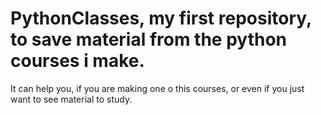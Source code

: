 # PythonClasses, my first repository, to save material from the python courses i make.

It can help you, if you are making one o this courses, or even if you just want to see material to study.
